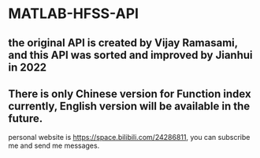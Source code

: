 # MATLAB-HFSS-API
## the original API is created by Vijay Ramasami, and this API was sorted and improved by Jianhui in 2022
## There is only Chinese version for Function index currently, English version will be available in the future.
personal website is https://space.bilibili.com/24286811, you can subscribe me and send me messages.
